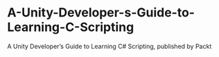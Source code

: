 # A-Unity-Developer-s-Guide-to-Learning-C-Scripting
A Unity Developer’s Guide to Learning C# Scripting, published by Packt

